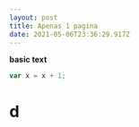 ```yaml
---
layout: post
title: Apenas 1 pagina
date: 2021-05-06T23:36:29.917Z
---
```

**basic text**

```javascript
var x = x + 1;
```

# d